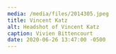 ```yaml
---
media: /media/files/2014305.jpeg
title: Vincent Katz
alt: Headshot of Vincent Katz
caption: Vivien Bittencourt
date: 2020-06-26 13:47:00 -0500
---
```


